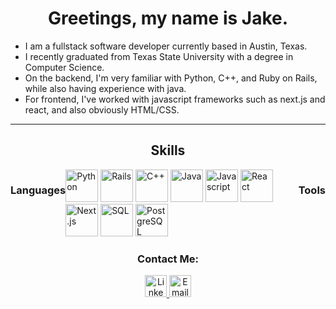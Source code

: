 <h1 align="center">Greetings, my name is Jake.</h1>

* I am a fullstack software developer currently based in Austin, Texas.
* I recently graduated from Texas State University with a degree in Computer Science.
* On the backend, I'm very familiar with Python, C++, and Ruby on Rails, while also having experience with java.
* For frontend, I've worked with javascript frameworks such as next.js and react, and also obviously HTML/CSS.
<hr />

<h2 align="center">Skills </h2>
<div>
	<span>
		<h3 style="display: inline; float: left">Languages</h3>
		<h3 style="display: inline; float: right">Tools</h3>
	</span
</div>

<img alt="Python" src="https://raw.githubusercontent.com/jtj60/landing-page/main/Python.png" width="52" />
<img alt="Rails" src="https://raw.githubusercontent.com/jtj60/landing-page/main/rails.png" width="52" />
<img alt="C++" src="https://raw.githubusercontent.com/jtj60/landing-page/main/c++.png" width="52" />
<img alt="Java" src="https://raw.githubusercontent.com/jtj60/landing-page/main/java.png" width="52" />
<img alt="Javascript" src="https://raw.githubusercontent.com/jtj60/landing-page/main/Javascript.png" width="52" />
<a href="https://reactjs.org/"><img alt="React" src="https://raw.githubusercontent.com/jtj60/landing-page/main/React.js.png" width="52" /></a>
<a href="https://nextjs.org/"><img alt="Next.js" src="https://raw.githubusercontent.com/jtj60/landing-page/main/Next.js.png" width="52" /></a>

<img alt="SQL" src="https://raw.githubusercontent.com/jtj60/landing-page/main/sql.png" width="52" />
<a href="https://www.postgresql.org/"><img alt="PostgreSQL" src="https://raw.githubusercontent.com/jtj60/landing-page/main/PostgreSQL.png" width="52" /></a>

<!-- React-Flow -->

<br />

<h3 align="center">Contact Me: </h3>
<div align="center">
<a target="blank" href="https://linkedin.com/in/jacob---johnson">
	<img src="https://raw.githubusercontent.com/jtj60/landing-page/main/Linkedin.png" width="35" alt="Linkedin Logo"/>
</a>
<a href="mailto:jaketjohnson97@gmail.com">
	<img src="https://raw.githubusercontent.com/jtj60/landing-page/main/Email.png" width="35" alt="Email Logo"/>
</a>
</div>
